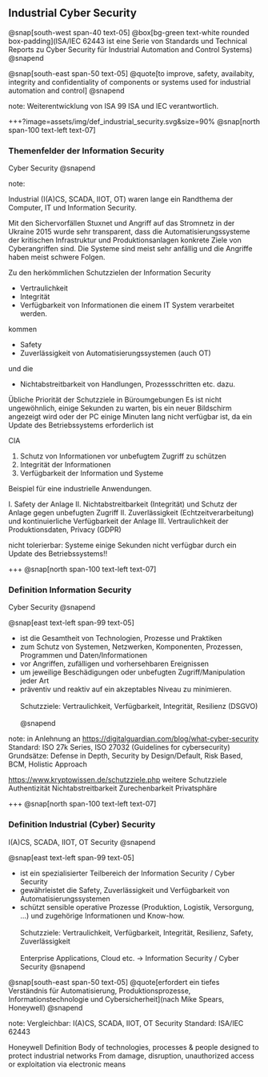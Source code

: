 ## Industrial Cyber Security

@snap[south-west span-40 text-05]
@box[bg-green text-white rounded box-padding](ISA/IEC 62443 ist eine Serie von Standards und Technical Reports zu Cyber Security für Industrial Automation and Control Systems)
@snapend


@snap[south-east span-50 text-05]
@quote[to improve, safety, availabity, integrity and confidentiality of components or systems used for industrial automation and control]
@snapend

note:
Weiterentwicklung von ISA 99
ISA und IEC verantwortlich.

+++?image=assets/img/def_industrial_security.svg&size=90%
@snap[north span-100 text-left text-07]
### Themenfelder der Information Security
Cyber Security
@snapend


note:

Industrial (I(A)CS, SCADA, IIOT, OT) waren lange ein Randthema der Computer, IT und Information Security.

Mit den Sichervorfällen Stuxnet und Angriff auf das Stromnetz in der Ukraine 2015 wurde sehr transparent, dass die Automatisierungssysteme der kritischen Infrastruktur und Produktionsanlagen konkrete Ziele von Cyberangriffen sind. Die Systeme sind meist sehr anfällig und die Angriffe haben meist schwere Folgen.

Zu den herkömmlichen Schutzzielen der Information Security 
- Vertraulichkeit
- Integrität
- Verfügbarkeit
von Informationen die einem IT System verarbeitet werden.

kommen 
- Safety
- Zuverlässigkeit
von Automatisierungssystemen (auch OT) 

und die 
- Nichtabstreitbarkeit von Handlungen, Prozessschritten etc.
dazu.

Übliche Priorität der Schutzziele in Büroumgebungen
Es ist nicht ungewöhnlich, einige Sekunden zu warten, bis ein neuer Bildschirm angezeigt wird oder der PC einige Minuten lang nicht verfügbar ist, da ein Update des Betriebssystems erforderlich ist

CIA 
1. Schutz von Informationen vor unbefugtem Zugriff zu schützen
2. Integrität der Informationen
3. Verfügbarkeit der Information und Systeme

Beispiel für eine industrielle Anwendungen.

I. Safety der Anlage
II. Nichtabstreitbarkeit (Integrität) und Schutz der Anlage gegen unbefugten Zugriff
II. Zuverlässigkeit (Echtzeitverarbeitung) und kontinuierliche Verfügbarkeit der Anlage
III. Vertraulichkeit der Produktionsdaten, Privacy (GDPR)

nicht tolerierbar: Systeme einige Sekunden nicht verfügbar durch ein Update des Betriebssystems!!

+++
@snap[north span-100  text-left text-07]
### Definition Information Security
Cyber Security
@snapend

@snap[east text-left span-99 text-05]
- ist die Gesamtheit von Technologien, Prozesse und Praktiken
- zum Schutz von Systemen, Netzwerken, Komponenten, Prozessen, Programmen und Daten/Informationen
- vor Angriffen, zufälligen und vorhersehbaren Ereignissen
- um jeweilige Beschädigungen oder unbefugten Zugriff/Manipulation jeder Art
- präventiv und reaktiv auf ein akzeptables Niveau zu minimieren.
<br><br>
Schutzziele: Vertraulichkeit, Verfügbarkeit, Integrität, Resilienz (DSGVO)
<br><br>
@snapend

note: 
in Anlehnung an https://digitalguardian.com/blog/what-cyber-security
Standard: ISO 27k Series, ISO 27032 (Guidelines for cybersecurity)
Grundsätze: Defense in Depth, Security by Design/Default, Risk Based, BCM, Holistic Approach 

https://www.kryptowissen.de/schutzziele.php
weitere Schutzziele
Authentizität
Nichtabstreitbarkeit
Zurechenbarkeit
Privatsphäre

+++
@snap[north span-100 text-left text-07]
### Definition Industrial (Cyber) Security
I(A)CS, SCADA, IIOT, OT Security
@snapend

@snap[east text-left span-99  text-05]
- ist ein spezialisierter Teilbereich der Information Security / Cyber Security
- gewährleistet die Safety, Zuverlässigkeit und Verfügbarkeit von Automatisierungssystemen
- schützt sensible operative Prozesse (Produktion, Logistik, Versorgung, …) und zugehörige Informationen und Know-how.
<br><br>
Schutzziele: Vertraulichkeit, Verfügbarkeit, Integrität, Resilienz, Safety, Zuverlässigkeit
<br><br>
Enterprise Applications, Cloud etc. -> Information Security / Cyber Security
@snapend

@snap[south-east span-50 text-05]
@quote[erfordert ein tiefes Verständnis für Automatisierung, Produktionsprozesse, Informationstechnologie und Cybersicherheit](nach Mike Spears, Honeywell)
@snapend

note: 
Vergleichbar: I(A)CS, SCADA, IIOT, OT Security
Standard: ISA/IEC 62443

Honeywell Definition
Body of technologies, processes & people designed to protect industrial networks
From damage, disruption, unauthorized access or exploitation via electronic means